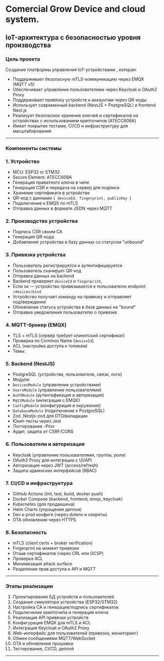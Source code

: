 # Comercial Grow Device and cloud system.

## IoT-архитектура с безопасностью уровня производства

### Цель проекта

Создание платформы управления IoT-устройствами , которая:

- Поддерживает безопасную mTLS-коммуникацию через EMQX (MQTT v5)
- Обеспечивает управление пользователями через Keycloak и OAuth2 Proxy
- Поддерживает привязку устройств к аккаунтам через QR-коды
- Использует современный backend (NestJS + PostgreSQL) и frontend Next.js
- Реализует безопасное хранение ключей и сертификатов на устройствах с использованием крипточипов (ATECC608A)
- Имеет покрытие тестами, CI/CD и инфраструктуру для масштабирования

---

### Компоненты системы

### 1. Устройство

- MCU: ESP32 or STM32
- Secure Element: ATECC608A
- Генерация приватного ключа в чипе
- Генерация CSR и передача на сервер для подписи
- Хранение сертификата в устройстве
- QR-код с данными `{ deviceId, fingerprint, publicKey }`
- Подключение к EMQX по mTLS
- Отправка данных в формате JSON через MQTT

### 2. Производство устройства

<!-- - Backend генерирует Device ID -->

- Подпись CSR своим CA
- Генерация QR-кода
- Добавление устройства в базу данных со статусом "unbound"

### 3. Привязка устройства

- Пользователь регистрируется и аутентифицируется
- Пользователь сканирует QR-код
- Отправка данных на backend
- Backend проверяет `deviceId` и `fingerprint`,
- Если ок — устройство привязывается к пользователю endpoint `/devices/bind`
- Устройство получает команду на привязку и отправляет подтверждение
- Обновление статуса устройства в базе данных на "bound"
- Отправка уведомления пользователю о привязке

### 4. MQTT-брокер (EMQX)

- TLS + mTLS (сервер требует клиентский сертификат)
- Проверка по Common Name (`deviceId`)
- ACL (настройка доступа к топикам)
- Темы:

### 5. Backend (NestJS)

- PostgreSQL (устройства, пользователи, связи, логи)
- Модули:
- `DevicesModule` (управление устройствами)
- `UsersModule` (управление пользователями)
- `AuthModule` (аутентификация и авторизация)
- `MqttModule` (интеграция с EMQX)
- `ConfigModule` (конфигурация и окружение)
- `DatabaseModule` (подключение к PostgreSQL)
- Zod ,Nestjs-zod для DTO/валидации
- Юнит-тесты через Jest
- Логгирование -Pino
- Аудит, защита от CSRF/CORS

### 6. Пользователи и авторизация

- Keycloak (управление пользователями, группы, роли)
- OAuth2 Proxy для интеграции с UI/API
- Авторизация через JWT (access/refresh)
- Защита админских интерфейсов (RBAC)

### 7. CI/CD и инфраструктура

- GitHub Actions (lint, test, build, docker push)
- Docker Compose (backend, frontend, emqx, keycloak)
- Kubernetes (для продакшена)
- Helm Charts (упрощение деплоя)
- Dev и prod конфиги (через dotenv и секреты)
- OTA обновления через HTTPS

### 8. Безопасность

- mTLS (client certs + broker verification)
- Fingerprint на момент привязки
- Отзыв сертификатов (через CRL или OCSP)
- Проверка ACL
- Минимизация attack surface
- Разделение прав доступа к API и MQTT

---

### Этапы реализации

1. Проектирование БД устройств и пользователей
2. Создание симулятора устройства (ESP32/STM32)
3. Настройка CA и генерация/подпись сертификатов
4. Подключение крипточипа и генерация ключа
5. Реализация API привязки устройств
6. Конфигурация EMQX для mTLS и ACL
7. Интеграция Keycloak и OAuth2 Proxy
8. Web-интерфейс для пользователей (привязка, мониторинг)
9. Обмен сообщениями MQTT/WebSocket
10. OTA и обновления прошивки
11. Тестирование, CI/CD, деплой

---
